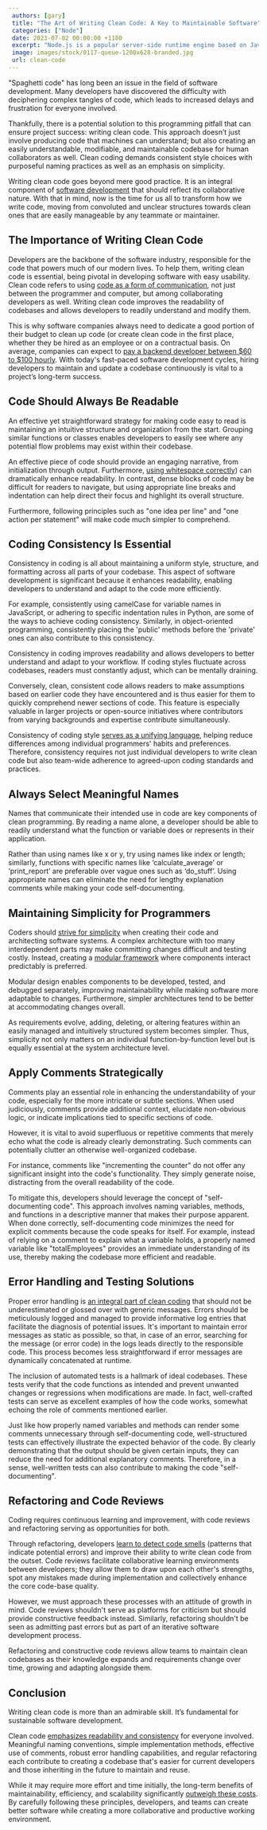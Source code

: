 ```yaml
---
 authors: [gary]
 title: "The Art of Writing Clean Code: A Key to Maintainable Software"
 categories: ["Node"]
 date: 2023-07-02 00:00:00 +1100
 excerpt: "Node.js is a popular server-side runtime engine based on JavaScript used to build and run web applications. Organizing our source code right from the start is a crucial initial step for building large applications. Otherwise, the code soon becomes unwieldy and very hard to maintain. Node.js does not have any prescriptive framework for organizing code. So let us look at some commonly used patterns of organizing code in a Node.js application. "
 image: images/stock/0117-queue-1200x628-branded.jpg
 url: clean-code
---
```


"Spaghetti code" has long been an issue in the field of software development. Many developers have discovered the difficulty with deciphering complex tangles of code, which leads to increased delays and frustration for everyone involved.

Thankfully, there is a potential solution to this programming pitfall that can ensure project success: writing clean code. This approach doesn’t just involve producing code that machines can understand; but also creating an easily understandable, modifiable, and maintainable codebase for human collaborators as well. Clean coding demands consistent style choices with purposeful naming practices as well as an emphasis on simplicity.

Writing clean code goes beyond mere good practice. It is an integral component of [software development](https://reflectoring.io/laws-and-principles-of-software-development/) that should reflect its collaborative nature. With that in mind, now is the time for us all to transform how we write code, moving from convoluted and unclear structures towards clean ones that are easily manageable by any teammate or maintainer.

## The Importance of Writing Clean Code
Developers are the backbone of the software industry, responsible for the code that powers much of our modern lives. To help them, writing clean code is essential, being pivotal in developing software with easy usability. Clean code refers to using [code as a form of communication](https://besjournals.onlinelibrary.wiley.com/doi/full/10.1111/2041-210X.13961), not just between the programmer and computer, but among collaborating developers as well. Writing clean code improves the readability of codebases and allows developers to readily understand and modify them.

This is why software companies always need to dedicate a good portion of their budget to  clean up code (or create clean code in the first place, whether they be hired as an employee or on a contractual basis. On average, companies can expect to [pay a backend developer between $60 to $100 hourly](https://www.waveapps.com/freelancing/back-end-web-developer-salary). With today's fast-paced software development cycles, hiring developers to maintain and update a codebase continuously is vital to a project’s long-term success.

## Code Should Always Be Readable
An effective yet straightforward strategy for making code easy to read is maintaining an intuitive structure and organization from the start. Grouping similar functions or classes enables developers to easily see where any potential flow problems may exist within their codebase.

An effective piece of code should provide an engaging narrative, from initialization through output. Furthermore, [using whitespace correctly](https://medium.datadriveninvestor.com/whitespaces-can-reveal-your-coding-skills-and-determine-your-salary-maybe-b5fb5c300cb4?gi=3d230bfd26a6)) can dramatically enhance readability. In contrast, dense blocks of code may be difficult for readers to navigate, but using appropriate line breaks and indentation can help direct their focus and highlight its overall structure.

Furthermore, following principles such as "one idea per line" and "one action per statement" will make code much simpler to comprehend.

## Coding Consistency Is Essential
Consistency in coding is all about maintaining a uniform style, structure, and formatting across all parts of your codebase. This aspect of software development is significant because it enhances readability, enabling developers to understand and adapt to the code more efficiently.

For example, consistently using camelCase for variable names in JavaScript, or adhering to specific indentation rules in Python, are some of the ways to achieve coding consistency. Similarly, in object-oriented programming, consistently placing the 'public' methods before the 'private' ones can also contribute to this consistency.

Consistency in coding improves readability and allows developers to better understand and adapt to your workflow. If coding styles fluctuate across codebases, readers must constantly adjust, which can be mentally draining.

Conversely, clean, consistent code allows readers to make assumptions based on earlier code they have encountered and is thus easier for them to quickly comprehend newer sections of code. This feature is especially valuable in larger projects or open-source initiatives where contributors from varying backgrounds and expertise contribute simultaneously.

Consistency of coding style [serves as a unifying language](https://www.browserstack.com/guide/coding-standards-best-practices), helping reduce differences among individual programmers' habits and preferences. Therefore, consistency requires not just individual developers to write clean code but also team-wide adherence to agreed-upon coding standards and practices.

## Always Select Meaningful Names
Names that communicate their intended use in code are key components of clean programming. By reading a name alone, a developer should be able to readily understand what the function or variable does or represents in their application.

Rather than using names like x or y, try using names like index or length; similarly, functions with specific names like ‘calculate_average’ or ‘print_report’ are preferable over vague ones such as ‘do_stuff’. Using appropriate names can eliminate the need for lengthy explanation comments while making your code self-documenting.

## Maintaining Simplicity for Programmers
Coders should [strive for simplicity](https://www.geeksforgeeks.org/clarity-and-simplicity-of-expressions/) when creating their code and architecting software systems. A complex architecture with too many interdependent parts may make committing changes difficult and testing costly. Instead, creating a [modular framework](https://reflectoring.io/java-components-clean-boundaries/) where components interact predictably is preferred.

Modular design enables components to be developed, tested, and debugged separately, improving maintainability while making software more adaptable to changes. Furthermore, simpler architectures tend to be better at accommodating changes overall.

As requirements evolve, adding, deleting, or altering features within an easily managed and intuitively structured system becomes simpler. Thus, simplicity not only matters on an individual function-by-function level but is equally essential at the system architecture level.

## Apply Comments Strategically
Comments play an essential role in enhancing the understandability of your code, especially for the more intricate or subtle sections. When used judiciously, comments provide additional context, elucidate non-obvious logic, or indicate implications tied to specific sections of code.

However, it is vital to avoid superfluous or repetitive comments that merely echo what the code is already clearly demonstrating. Such comments can potentially clutter an otherwise well-organized codebase.

For instance, comments like "incrementing the counter" do not offer any significant insight into the code's functionality. They simply generate noise, distracting from the overall readability of the code.

To mitigate this, developers should leverage the concept of "self-documenting code". This approach involves naming variables, methods, and functions in a descriptive manner that makes their purpose apparent. When done correctly, self-documenting code minimizes the need for explicit comments because the code speaks for itself. For example, instead of relying on a comment to explain what a variable holds, a properly named variable like "totalEmployees" provides an immediate understanding of its use, thereby making the codebase more efficient and readable.

## Error Handling and Testing Solutions
Proper error handling is [an integral part of clean coding](https://developers.google.com/tech-writing/error-messages/error-handling) that should not be underestimated or glossed over with generic messages. Errors should be meticulously logged and managed to provide informative log entries that facilitate the diagnosis of potential issues. It's important to maintain error messages as static as possible, so that, in case of an error, searching for the message (or error code) in the logs leads directly to the responsible code. This process becomes less straightforward if error messages are dynamically concatenated at runtime.

The inclusion of automated tests is a hallmark of ideal codebases. These tests verify that the code functions as intended and prevent unwanted changes or regressions when modifications are made. In fact, well-crafted tests can serve as excellent examples of how the code works, somewhat echoing the role of comments mentioned earlier.

Just like how properly named variables and methods can render some comments unnecessary through self-documenting code, well-structured tests can effectively illustrate the expected behavior of the code. By clearly demonstrating that the output should be given certain inputs, they can reduce the need for additional explanatory comments. Therefore, in a sense, well-written tests can also contribute to making the code "self-documenting".

## Refactoring and Code Reviews
Coding requires continuous learning and improvement, with code reviews and refactoring serving as opportunities for both.

Through refactoring, developers [learn to detect code smells](https://dev.to/documatic/5-code-refactoring-techniques-to-improve-your-code-2lia) (patterns that indicate potential errors) and improve their ability to write clean code from the outset. Code reviews facilitate collaborative learning environments between developers; they allow them to draw upon each other's strengths, spot any mistakes made during implementation and collectively enhance the core code-base quality.

However, we must approach these processes with an attitude of growth in mind. Code reviews shouldn't serve as platforms for criticism but should provide constructive feedback instead. Similarly, refactoring shouldn't be seen as admitting past errors but as part of an iterative software development process.

Refactoring and constructive code reviews allow teams to maintain clean codebases as their knowledge expands and requirements change over time, growing and adapting alongside them.

## Conclusion
Writing clean code is more than an admirable skill. It’s fundamental for sustainable software development.

Clean code [emphasizes readability and consistency](https://www.pluralsight.com/blog/software-development/10-steps-to-clean-code#:~:text=What%20is%20clean%20code%3F,make%20changes%20to%20it%20eventually.) for everyone involved. Meaningful naming conventions, simple implementation methods, effective use of comments, robust error handling capabilities, and regular refactoring each contribute to creating a codebase that's easier for current developers and those inheriting in the future to maintain and reuse.

While it may require more effort and time initially, the long-term benefits of maintainability, efficiency, and scalability significantly [outweigh these costs](https://arxiv.org/abs/2203.04374). By carefully following these principles, developers, and teams can create better software while creating a more collaborative and productive working environment.
